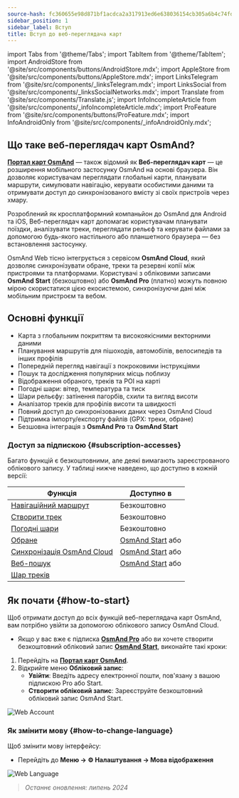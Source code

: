 ```yaml
---
source-hash: fc360655e98d871bf1acdca2a317913ed6e638036154cb305a6b4c74fd518f33
sidebar_position: 1
sidebar_label: Вступ
title: Вступ до веб-переглядача карт
---
```

import Tabs from '@theme/Tabs';
import TabItem from '@theme/TabItem';
import AndroidStore from '@site/src/components/buttons/AndroidStore.mdx';
import AppleStore from '@site/src/components/buttons/AppleStore.mdx';
import LinksTelegram from '@site/src/components/_linksTelegram.mdx';
import LinksSocial from '@site/src/components/_linksSocialNetworks.mdx';
import Translate from '@site/src/components/Translate.js';
import InfoIncompleteArticle from '@site/src/components/_infoIncompleteArticle.mdx';
import ProFeature from '@site/src/components/buttons/ProFeature.mdx';
import InfoAndroidOnly from '@site/src/components/_infoAndroidOnly.mdx';


<InfoIncompleteArticle/>

## Що таке веб-переглядач карт OsmAnd?

[**Портал карт OsmAnd**](https://osmand.net/map) — також відомий як **Веб-переглядач карт** — це розширення мобільного застосунку OsmAnd на основі браузера. Він дозволяє користувачам переглядати глобальні карти, планувати маршрути, симулювати навігацію, керувати особистими даними та отримувати доступ до синхронізованого вмісту зі своїх пристроїв через хмару.

Розроблений як кросплатформний компаньйон до OsmAnd для Android та iOS, Веб-переглядач карт допомагає користувачам планувати поїздки, аналізувати треки, переглядати рельєф та керувати файлами за допомогою будь-якого настільного або планшетного браузера — без встановлення застосунку.

OsmAnd Web тісно інтегрується з сервісом **OsmAnd Cloud**, який дозволяє синхронізувати обране, треки та резервні копії між пристроями та платформами. Користувачі з обліковими записами **OsmAnd Start** (безкоштовно) або **OsmAnd Pro** (платно) можуть повною мірою скористатися цією екосистемою, синхронізуючи дані між мобільним пристроєм та вебом.



## Основні функції

- Карта з глобальним покриттям та високоякісними векторними даними
- Планування маршрутів для пішоходів, автомобілів, велосипедів та інших профілів
- Попередній перегляд навігації з покроковими інструкціями
- Пошук та дослідження популярних місць поблизу
- Відображення обраного, треків та POI на карті
- Погодні шари: вітер, температура та тиск
- Шари рельєфу: затінення пагорбів, схили та вигляд висоти
- Аналізатор треків для профілів висоти та швидкості
- Повний доступ до синхронізованих даних через OsmAnd Cloud
- Підтримка імпорту/експорту файлів (GPX: треки, обране)
- Безшовна інтеграція з **OsmAnd Pro** та **OsmAnd Start**



### Доступ за підпискою {#subscription-accesses}

Багато функцій є безкоштовними, але деякі вимагають зареєстрованого облікового запису.
У таблиці нижче наведено, що доступно в кожній версії:

| Функція | Доступно в |
|--------|--------------|
| [Навігаційний маршрут](./planner.md) | Безкоштовно |
| [Створити трек](./planner.md) | Безкоштовно |
| [Погодні шари](./web-map.md) | Безкоштовно |
| [Обране](./web-map.md) | [OsmAnd Start](https://osmand.net/blog/start) або <ProFeature/> |
| [Синхронізація OsmAnd Cloud](./web-cloud.md) | [OsmAnd Start](https://osmand.net/blog/start) або <ProFeature/> |
| [Веб-пошук](./web-search.md) | [OsmAnd Start](https://osmand.net/blog/start) або <ProFeature/> |
| [Шар треків](./web-map.md) | <ProFeature/> |


## Як почати {#how-to-start}

Щоб отримати доступ до всіх функцій веб-переглядача карт OsmAnd, вам потрібно увійти за допомогою облікового запису OsmAnd Cloud.

- Якщо у вас вже є підписка [**OsmAnd Pro**](../personal/osmand-cloud.md#login) або ви хочете створити безкоштовний обліковий запис [**OsmAnd Start**](../personal/osmand-cloud.md#osmand-start), виконайте такі кроки:

1. Перейдіть на [**Портал карт OsmAnd**](https://osmand.net/map).
2. Відкрийте меню **Обліковий запис**:
   - **Увійти**: Введіть адресу електронної пошти, пов'язану з вашою підпискою Pro або Start.
   - **Створити обліковий запис**: Зареєструйте безкоштовний обліковий запис OsmAnd Start.

![Web Account](@site/static/img/web/web_account.png)



### Як змінити мову {#how-to-change-language}

Щоб змінити мову інтерфейсу:

- Перейдіть до **Меню → ⚙ Налаштування → Мова відображення**

![Web Language](@site/static/img/web/web_language.png)


> *Останнє оновлення: липень 2024*